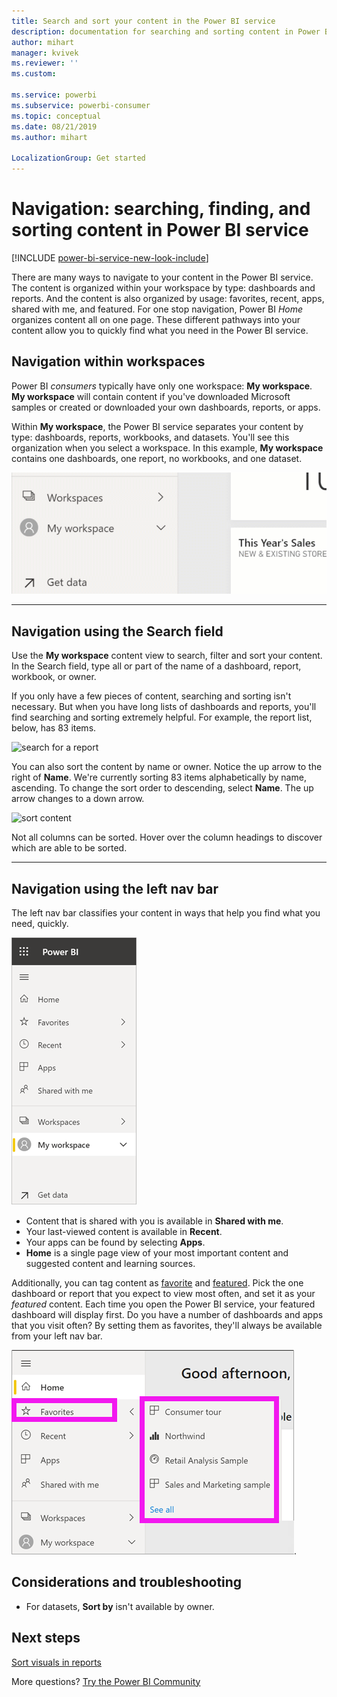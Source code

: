 ```yaml
---
title: Search and sort your content in the Power BI service
description: documentation for searching and sorting content in Power BI My workspace
author: mihart
manager: kvivek
ms.reviewer: ''
ms.custom: 

ms.service: powerbi
ms.subservice: powerbi-consumer
ms.topic: conceptual
ms.date: 08/21/2019
ms.author: mihart

LocalizationGroup: Get started
---
```

# Navigation: searching, finding, and sorting content in Power BI service

[!INCLUDE [power-bi-service-new-look-include](../includes/power-bi-service-new-look-include.md)]

There are many ways to navigate to your content in the Power BI service. The content is organized within your workspace by type: dashboards and reports.  And the content is also organized by usage: favorites, recent, apps, shared with me, and featured. For one stop navigation, Power BI *Home* organizes content all on one page. These different pathways into your content allow you to quickly find what you need in the Power BI service.  

## Navigation within workspaces

Power BI *consumers* typically have only one workspace: **My workspace**. **My workspace** will contain content if you've downloaded Microsoft samples or created or downloaded your own dashboards, reports, or apps.  

Within **My workspace**, the Power BI service separates your content by type: dashboards, reports, workbooks, and datasets. You'll see this organization when you select a workspace. In this example, **My workspace** contains one dashboards, one report, no workbooks, and one dataset.

![video](./media/end-user-search-sort/myworkspace/myworkspace.gif)

________________________________________
## Navigation using the Search field
Use the **My workspace** content view to search, filter and sort your content. In the Search field, type all or part of the name of a dashboard, report, workbook, or owner.  

If you only have a few pieces of content, searching and sorting isn't necessary.  But when you have long lists of dashboards and reports, you'll find searching and sorting extremely helpful. For example, the report list, below, has 83 items. 

![search for a report](./media/end-user-experience/power-bi-search.png)

You can also sort the content by name or owner. Notice the up arrow to the right of **Name**. We're currently sorting 83 items alphabetically by name, ascending. To change the sort order to descending, select **Name**. The up arrow changes to a down arrow.

![sort content](./media/end-user-experience/power-bi-sort-new.png)

Not all columns can be sorted. Hover over the column headings to discover which are able to be sorted.

___________________________________________________________________
## Navigation using the left nav bar
The left nav bar classifies your content in ways that help you find what you need, quickly.  

![left nav bar](./media/end-user-search-sort/power-bi-navbar.png)


- Content that is shared with you is available in **Shared with me**.
- Your last-viewed content is available in **Recent**. 
- Your apps can be found by selecting **Apps**.
- **Home** is a single page view of your most important content and suggested content and learning sources.

Additionally, you can tag content as [favorite](end-user-favorite.md) and [featured](end-user-featured.md). Pick the one dashboard or report that you expect to view most often, and set it as your *featured* content. Each time you open the Power BI service, your featured dashboard will display first. Do you have a number of dashboards and apps that you visit often? By setting them as favorites, they'll always be available from your left nav bar.

![Favorites flyout](./media/end-user-search-sort/power-bi-favorite.png).



## Considerations and troubleshooting
* For datasets, **Sort by** isn't available by owner.

## Next steps
[Sort visuals in reports](end-user-change-sort.md)

More questions? [Try the Power BI Community](http://community.powerbi.com/)
